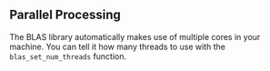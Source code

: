 ## Parallel Processing

The BLAS library automatically makes use of multiple cores in your machine. You can tell it how many threads to use with the `blas_set_num_threads` function.
